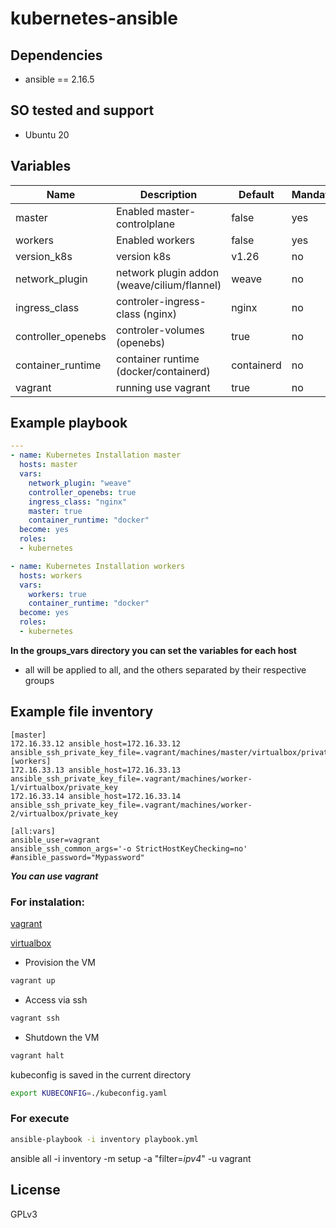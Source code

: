 # kubernetes-ansible

## Dependencies

- ansible == 2.16.5

## SO tested and support

- Ubuntu 20

## Variables

| Name | Description | Default | Mandatory 
|------|-----------|---------|------------|
| master | Enabled master-controlplane  | false | yes
| workers | Enabled workers  | false | yes
| version_k8s | version k8s | v1.26 | no
| network_plugin | network plugin addon (weave/cilium/flannel)  | weave | no
| ingress_class | controler-ingress-class (nginx)  | nginx | no
| controller_openebs | controler-volumes (openebs)  | true | no
| container_runtime | container runtime (docker/containerd) | containerd | no
| vagrant | running use vagrant | true | no

## Example playbook

```yaml
---
- name: Kubernetes Installation master
  hosts: master
  vars:
    network_plugin: "weave"
    controller_openebs: true
    ingress_class: "nginx"
    master: true
    container_runtime: "docker"
  become: yes
  roles:
  - kubernetes  

- name: Kubernetes Installation workers
  hosts: workers
  vars:
    workers: true
    container_runtime: "docker"
  become: yes
  roles:
  - kubernetes  
```

**In the groups_vars directory you can set the variables for each host**

 - all will be applied to all, and the others separated by their respective groups

## Example file inventory

```
[master]
172.16.33.12 ansible_host=172.16.33.12 ansible_ssh_private_key_file=.vagrant/machines/master/virtualbox/private_key 
[workers]
172.16.33.13 ansible_host=172.16.33.13 ansible_ssh_private_key_file=.vagrant/machines/worker-1/virtualbox/private_key 
172.16.33.14 ansible_host=172.16.33.14 ansible_ssh_private_key_file=.vagrant/machines/worker-2/virtualbox/private_key 

[all:vars]
ansible_user=vagrant
ansible_ssh_common_args='-o StrictHostKeyChecking=no'
#ansible_password="Mypassword"

```

***You can use vagrant***

### For instalation:

 [vagrant](https://www.vagrantup.com/downloads)

 [virtualbox](https://www.virtualbox.org/wiki/Downloads)

- Provision the VM

```bash
vagrant up 
```
- Access via ssh

```bash
vagrant ssh
```
- Shutdown the VM

```bash
vagrant halt
``` 

kubeconfig is saved in the current directory

```bash
export KUBECONFIG=./kubeconfig.yaml
```

### For execute

```bash
ansible-playbook -i inventory playbook.yml
```

ansible all -i inventory -m setup -a "filter=*ipv4*" -u vagrant

## License

GPLv3
